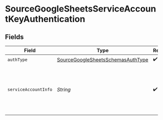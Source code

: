 # SourceGoogleSheetsServiceAccountKeyAuthentication


## Fields

| Field                                                                                                                                                                                              | Type                                                                                                                                                                                               | Required                                                                                                                                                                                           | Description                                                                                                                                                                                        | Example                                                                                                                                                                                            |
| -------------------------------------------------------------------------------------------------------------------------------------------------------------------------------------------------- | -------------------------------------------------------------------------------------------------------------------------------------------------------------------------------------------------- | -------------------------------------------------------------------------------------------------------------------------------------------------------------------------------------------------- | -------------------------------------------------------------------------------------------------------------------------------------------------------------------------------------------------- | -------------------------------------------------------------------------------------------------------------------------------------------------------------------------------------------------- |
| `authType`                                                                                                                                                                                         | [SourceGoogleSheetsSchemasAuthType](../../models/shared/SourceGoogleSheetsSchemasAuthType.md)                                                                                                      | :heavy_check_mark:                                                                                                                                                                                 | N/A                                                                                                                                                                                                |                                                                                                                                                                                                    |
| `serviceAccountInfo`                                                                                                                                                                               | *String*                                                                                                                                                                                           | :heavy_check_mark:                                                                                                                                                                                 | The JSON key of the service account to use for authorization. Read more <a href="https://cloud.google.com/iam/docs/creating-managing-service-account-keys#creating_service_account_keys">here</a>. | { "type": "service_account", "project_id": YOUR_PROJECT_ID, "private_key_id": YOUR_PRIVATE_KEY, ... }                                                                                              |